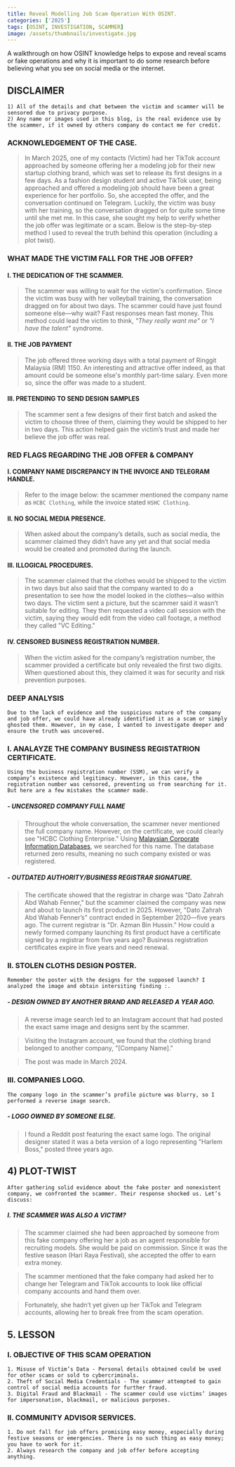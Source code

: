 ```yaml
---
title: Reveal Modelling Job Scam Operation With OSINT.
categories: ['2025']
tags: [OSINT, INVESTIGATION, SCAMMER]
image: /assets/thumbnails/investigate.jpg
---
```


A walkthrough on how OSINT knowledge helps to expose and reveal scams or fake operations and why it is important to do some research before believing what you see on social media or the internet. 


## DISCLAIMER
```
1) All of the details and chat between the victim and scammer will be sensored due to privacy purpose.
2) Any name or images used in this blog, is the real evidence use by the scammer, if it owned by others company do contact me for credit.  
```


### ACKNOWLEDGEMENT OF THE CASE.

> In March 2025, one of my contacts (Victim) had her TikTok account approached by someone offering her a modeling job for their new startup clothing brand, which was set to release its first designs in a few days. As a fashion design student and active TikTok user, being approached and offered a modeling job should have been a great experience for her portfolio. So, she accepted the offer, and the conversation continued on Telegram. Luckily, the victim was busy with her training, so the conversation dragged on for quite some time until she met me. In this case, she sought my help to verify whether the job offer was legitimate or a scam. Below is the step-by-step method I used to reveal the truth behind this operation (including a plot twist). 

### WHAT MADE THE VICTIM FALL FOR THE JOB OFFER? 

#### I. THE DEDICATION OF THE SCAMMER. 
> The scammer was willing to wait for the victim's confirmation. Since the victim was busy with her volleyball training, the conversation dragged on for about two days. The scammer could have just found someone else—why wait? Fast responses mean fast money. This method could lead the victim to think, *"They really want me"* or *"I have the talent"* syndrome. 

#### II. THE JOB PAYMENT 
> The job offered three working days with a total payment of Ringgit Malaysia (RM) 1150. An interesting and attractive offer indeed, as that amount could be someone else's monthly part-time salary. Even more so, since the offer was made to a student.

#### III. PRETENDING TO SEND DESIGN SAMPLES 
> The scammer sent a few designs of their first batch and asked the victim to choose three of them, claiming they would be shipped to her in two days. This action helped gain the victim’s trust and made her believe the job offer was real.

### RED FLAGS REGARDING THE JOB OFFER & COMPANY

#### I. COMPANY NAME DISCREPANCY IN THE INVOICE AND TELEGRAM HANDLE. 
> Refer to the image below: the scammer mentioned the company name as `HCBC Clothing`, while the invoice stated `HSHC Clothing`.

#### II. NO SOCIAL MEDIA PRESENCE. 
> When asked about the company’s details, such as social media, the scammer claimed they didn’t have any yet and that social media would be created and promoted during the launch.

#### III. ILLOGICAL PROCEDURES. 
> The scammer claimed that the clothes would be shipped to the victim in two days but also said that the company wanted to do a presentation to see how the model looked in the clothes—also within two days. The victim sent a picture, but the scammer said it wasn’t suitable for editing. They then requested a video call session with the victim, saying they would edit from the video call footage, a method they called "VC Editing."

#### IV. CENSORED BUSINESS REGISTRATION NUMBER. 
> When the victim asked for the company’s registration number, the scammer provided a certificate but only revealed the first two digits. When questioned about this, they claimed it was for security and risk prevention purposes.

### DEEP ANALYSIS 
```
Due to the lack of evidence and the suspicious nature of the company and job offer, we could have already identified it as a scam or simply ghosted them. However, in my case, I wanted to investigate deeper and ensure the truth was uncovered. 
```

### I. ANALAYZE THE COMPANY BUSINESS REGISTATRION CERTIFICATE. 
```
Using the business registration number (SSM), we can verify a company’s existence and legitimacy. However, in this case, the registration number was censored, preventing us from searching for it. But here are a few mistakes the scammer made.
```

##### - UNCENSORED COMPANY FULL NAME

> Throughout the whole conversation, the scammer never mentioned the full company name. However, on the certificate, we could clearly see "HCBC Clothing Enterprise." Using [Malaysian Corporate Information Databases](https://www.mydata-ssm.com.my/homePage), we searched for this name. The database returned zero results, meaning no such company existed or was registered.

##### - OUTDATED AUTHORITY/BUSINESS REGISTRAR SIGNATURE. 

> The certificate showed that the registrar in charge was "Dato Zahrah Abd Wahab Fenner," but the scammer claimed the company was new and about to launch its first product in 2025. However, "Dato Zahrah Abd Wahab Fenner’s" contract ended in September 2020—five years ago. The current registrar is "Dr. Azman Bin Hussin." How could a newly formed company launching its first product have a certificate signed by a registrar from five years ago? Business registration certificates expire in five years and need renewal.

### II. STOLEN CLOTHS DESIGN POSTER. 
```
Remember the poster with the designs for the supposed launch? I analyzed the image and obtain intersiting finding :.
```

##### - DESIGN OWNED BY ANOTHER BRAND AND RELEASED A YEAR AGO. 

> A reverse image search led to an Instagram account that had posted the exact same image and designs sent by the scammer.

> Visiting the Instagram account, we found that the clothing brand belonged to another company, "[Company Name]."

> The post was made in March 2024.

### III. COMPANIES LOGO.
```
The company logo in the scammer’s profile picture was blurry, so I performed a reverse image search.
```
##### - LOGO OWNED BY SOMEONE ELSE. 
> I found a Reddit post featuring the exact same logo. The original designer stated it was a beta version of a logo representing "Harlem Boss," posted three years ago.

## 4) PLOT-TWIST 

```
After gathering solid evidence about the fake poster and nonexistent company, we confronted the scammer. Their response shocked us. Let’s discuss:
```
##### I. THE SCAMMER WAS ALSO A VICTIM? 

> The scammer claimed she had been approached by someone from this fake company offering her a job as an agent responsible for recruiting models. She would be paid on commission. Since it was the festive season (Hari Raya Festival), she accepted the offer to earn extra money.

> The scammer mentioned that the fake company had asked her to change her Telegram and TikTok accounts to look like official company accounts and hand them over.

> Fortunately, she hadn’t yet given up her TikTok and Telegram accounts, allowing her to break free from the scam operation.

## 5. LESSON 

### I. OBJECTIVE OF THIS SCAM OPERATION 

```
1. Misuse of Victim’s Data - Personal details obtained could be used for other scams or sold to cybercriminals.
2. Theft of Social Media Credentials - The scammer attempted to gain control of social media accounts for further fraud. 
3. Digital Fraud and Blackmail - The scammer could use victims’ images for impersonation, blackmail, or malicious purposes.
```

### II. COMMUNITY ADVISOR SERVICES. 

```
1. Do not fall for job offers promising easy money, especially during festive seasons or emergencies. There is no such thing as easy money; you have to work for it.
2. Always research the company and job offer before accepting anything.
```







